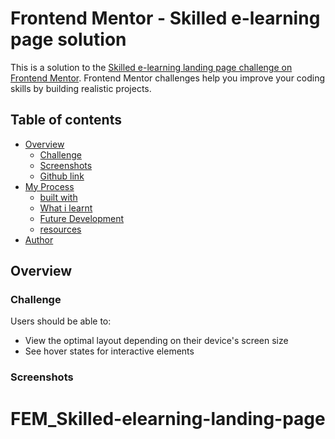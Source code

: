 # Frontend Mentor - Skilled e-learning page solution

This is a solution to the [Skilled e-learning landing page challenge on Frontend Mentor](https://www.frontendmentor.io/challenges/skilled-elearning-landing-page-S1ObDrZ8q). Frontend Mentor challenges help you improve your coding skills by building realistic projects.

## Table of contents

- [Overview](#overview)
  - [Challenge](#challenge)
  - [Screenshots](#screenshot)
  - [Github link](#github)
- [My Process](#process)
  - [built with](#built-with)
  - [What i learnt](#what-i-learnt)
  - [Future Development](#development)
  - [resources](#resources)
- [Author](#author)

## Overview

### Challenge

Users should be able to:

- View the optimal layout depending on their device's screen size
- See hover states for interactive elements

### Screenshots
# FEM_Skilled-elearning-landing-page
